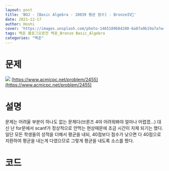 ```yaml
---
layout: post
title: 'BOJ - [Basic Algebra - 10039 평균 점수] - BronzeIV🥉'
date: 2021-12-17
author: Hoshi
cover: 'https://images.unsplash.com/photo-1465189684280-6a8fa9b19a7a?w=1600&q=900'
tags: 백준 블로그오픈전 백준_Bronze Basic_Algebra
categories: "백준"
---
```

# 문제
![]({{site.url}}/assets/img/posts_img/2455.png)
[https://www.acmicpc.net/problem/2455](https://www.acmicpc.net/problem/2455)

# 설명
문제는 어려울 부분이 하나도 없는 문제다(브론즈 4야 어려워봐야 얼마나 어렵겠...)
대신 난 for문에서 scanf가 정상적으로 안먹는 현상때문에 조금 시간이 지체 되기는 했다.
일단 모든 학생들의 성적을 더해서 평균을 내되, 40점보다 점수가 낮으면 다 40점으로 치환하여 평균을 내는게 다였으므로 그렇게 평균을 내도록 소스를 짰다.

# 코드

```c

```
